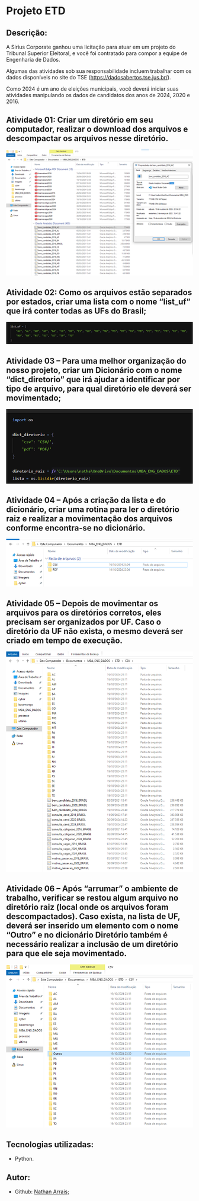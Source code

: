 # Projeto ETD

## Descrição:

A Sirius Corporate ganhou uma licitação para atuar em um projeto do Tribunal Superior Eleitoral, e você foi contratado para compor a equipe de Engenharia de Dados.

Algumas das atividades sob sua responsabilidade incluem trabalhar com os dados disponíveis no site do TSE (https://dadosabertos.tse.jus.br/).

Como 2024 é um ano de eleições municipais, você deverá iniciar suas atividades manipulando os dados de candidatos dos anos de 2024, 2020 e 2016.

## Atividade 01: Criar um diretório em seu computador, realizar o download dos arquivos e descompactar os arquivos nesse diretório.

![Visualização](images/atividade01.png)

## Atividade 02: Como os arquivos estão separados por estados, criar uma lista com o nome “list_uf” que irá conter todas as UFs do Brasil;

![Visualização](images/atividade02.png)

## Atividade 03 – Para uma melhor organização do nosso projeto, criar um Dicionário com o nome “dict_diretorio” que irá ajudar a identificar por tipo de arquivo, para qual diretório ele deverá ser movimentado;

![Visualização](images/atividade03.png)

## Atividade 04 – Após a criação da lista e do dicionário, criar uma rotina para ler o diretório raiz e realizar a movimentação dos arquivos conforme encontra-se no dicionário.

![Visualização](images/atividade04.png)

## Atividade 05 – Depois de movimentar os arquivos para os diretórios corretos, eles precisam ser organizados por UF. Caso o diretório da UF não exista, o mesmo deverá ser criado em tempo de execução.

![Visualização](images/atividade05.png)

## Atividade 06 – Após “arrumar” o ambiente de trabalho, verificar se restou algum arquivo no diretório raiz (local onde os arquivos foram descompactados). Caso exista, na lista de UF, deverá ser inserido um elemento com o nome “Outro” e no dicionário Diretório também é necessário realizar a inclusão de um diretório para que ele seja movimentado.

![Visualização](images/atividade06.png)

## Tecnologias utilizadas:

- Python.

## Autor:

- Github: [Nathan Arrais;](https://github.com/nathan-arrais)
